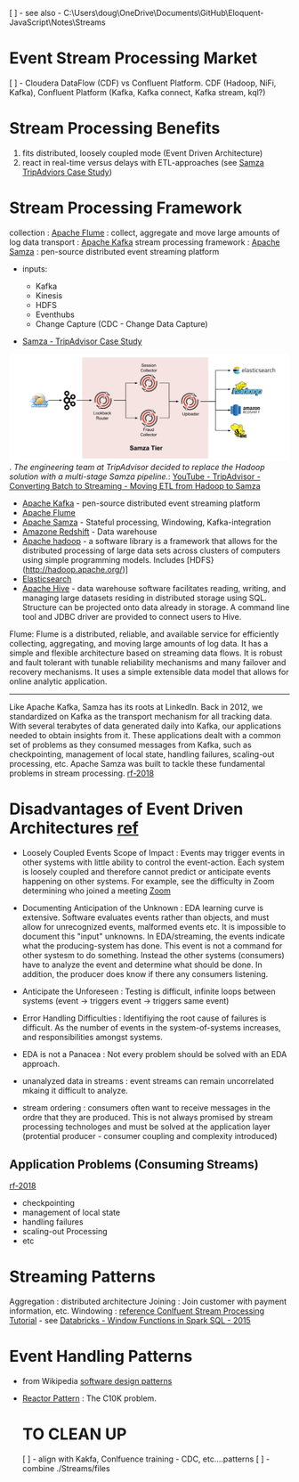 
[ ] - see also - C:\Users\doug\OneDrive\Documents\GitHub\Eloquent-JavaScript\Notes\Streams

# Event Stream Processing Market
[ ] - Cloudera DataFlow (CDF) vs Confluent Platform.   CDF (Hadoop, NiFi, Kafka), Confluent Platform (Kafka, Kafka connect, Kafka stream, kql?)

# Stream Processing Benefits
1. fits distributed, loosely coupled mode (Event Driven Architecture)
1. react in real-time versus delays with ETL-approaches (see [Samza TripAdviors Case Study](https://samza.apache.org/case-studies/tripadvisor))

# Stream Processing Framework
collection : [Apache Flume](https://flume.apache.org/) : collect, aggregate and move large amounts of log data
transport : [Apache Kafka](https://kafka.apache.org/)
stream processing framework : [Apache Samza](https://samza.apache.org/) : pen-source distributed event streaming platform
- inputs:
  - Kafka
  - Kinesis
  - HDFS
  - Eventhubs  
  - Change Capture (CDC - Change Data Capture)

- [Samza - TripAdvisor Case Study](https://samza.apache.org/case-studies/tripadvisor)

![TripAdvisor Stream Processing Framework](Images/apache-samza-trip-advisor.svg "TripAdvisor Stream Processing Framework"). *The engineering team at TripAdvisor decided to replace the Hadoop solution with a multi-stage Samza pipeline.*:  [YouTube - TripAdvisor - Converting Batch to Streaming - Moving ETL from Hadoop to Samza](https://www.youtube.com/watch?v=KQ5OnL2hMBY&ab_channel=LinkedInEngineering)
- [Apache Kafka](https://kafka.apache.org/) - pen-source distributed event streaming platform
- [Apache Flume](https://flume.apache.org/)
- [Apache Samza](https://samza.apache.org/) - Stateful processing, Windowing, Kafka-integration
- [Amazone Redshift](https://aws.amazon.com/redshift/) - Data warehouse
- [Apache hadoop](https://hadoop.apache.org/) - a software library is a framework that allows for the distributed processing of large data sets across clusters of computers using simple programming models.  Includes [HDFS}(http://hadoop.apache.org/)]
- [Elasticsearch]()
- [Apache Hive](https://hive.apache.org/) - data warehouse software facilitates reading, writing, and managing large datasets residing in distributed storage using SQL. Structure can be projected onto data already in storage. A command line tool and JDBC driver are provided to connect users to Hive.



Flume:  Flume is a distributed, reliable, and available service for efficiently collecting, aggregating, and moving large amounts of log data. It has a simple and flexible architecture based on streaming data flows. It is robust and fault tolerant with tunable reliability mechanisms and many failover and recovery mechanisms. It uses a simple extensible data model that allows for online analytic application.


------

  Like Apache Kafka, Samza has its roots at LinkedIn. Back in 2012, we standardized on Kafka as the transport mechanism for all tracking data. With several terabytes of data generated daily into Kafka, our applications needed to obtain insights from it. These applications dealt with a common set of problems as they consumed messages from Kafka, such as checkpointing, management of local state, handling failures, scaling-out processing, etc. Apache Samza was built to tackle these fundamental problems in stream processing. [rf-2018](https://engineering.linkedin.com/blog/2018/11/samza-1-0--stream-processing-at-massive-scale)

# Disadvantages of Event Driven Architectures [ref](https://www.tiempodev.com/blog/disadvantages-of-event-driven-architecture/)
- Loosely Coupled Events Scope of Impact : Events may trigger events in other systems with little ability to control the event-action.   Each system is loosely coupled and therefore cannot predict  or anticipate events happening on other systems.  For example, see the difficulty in Zoom determining who joined a meeting [Zoom](https://medium.com/walmartglobaltech/preparing-event-driven-data-for-analysis-3010da7416d7)
- Documenting Anticipation of the Unknown : EDA learning curve is extensive.  Software evaluates events rather than objects, and must allow for unrecognized events, malformed events etc.  It is impossible to document this "input" unknowns.   In EDA/streaming, the events indicate what the producing-system has done.  This event is not a command for other systesm to do something.  Instead the other systems (consumers) have to analyze the event and determine what should be done.   In addition, the producer does know if there any consumers listening.
- Anticipate the Unforeseen : Testing is difficult, infinite loops between systems (event -> triggers event -> triggers same event)
- Error Handling Difficulties : Identifiying the root cause of failures is difficult.  As the number of events in the system-of-systems increases, and responsibilities amongst systems.  
- EDA is not a Panacea : Not every problem should be solved with an EDA approach.

- unanalyzed data in streams : event streams can remain uncorrelated mkaing it difficult to analyze.

- stream ordering : consumers often want to receive messages in the ordre that they are produced.  This is not always promised by stream processing technologes and must be solved at the application layer (protential producer - consumer coupling and complexity introduced)


## Application Problems (Consuming Streams)
[rf-2018](https://engineering.linkedin.com/blog/2018/11/samza-1-0--stream-processing-at-massive-scale)
- checkpointing
- management of local state
- handling failures
- scaling-out Processing
- etc

# Streaming Patterns
Aggregation : distributed architecture
Joining : Join customer with payment information, etc.
Windowing : [reference Conlfuent Stream Processing Tutorial](https://www.confluent.io/blog/stream-processing-part-1-tutorial-developing-streaming-applications/) - see [Databricks - Window Functions in Spark SQL - 2015](https://databricks.com/blog/2015/07/15/introducing-window-functions-in-spark-sql.html)

# Event Handling Patterns
- from Wikipedia [software design patterns](https://en.wikipedia.org/wiki/Software_design_pattern)

- [Reactor Pattern](https://en.wikipedia.org/wiki/Reactor_pattern) : The C10K problem.


  # TO CLEAN UP
  [ ] - align with Kakfa, Conlfuence training - CDC, etc....patterns
  [ ] - combine ./Streams/files
